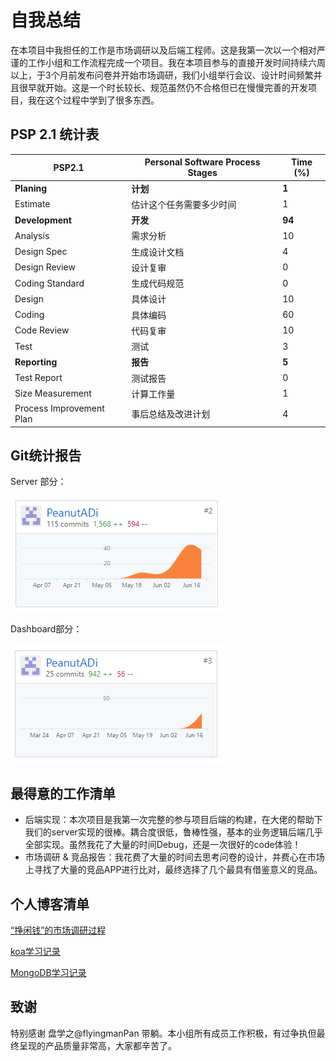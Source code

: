 # 自我总结

在本项目中我担任的工作是市场调研以及后端工程师。这是我第一次以一个相对严谨的工作小组和工作流程完成一个项目。我在本项目参与的直接开发时间持续六周以上，于3个月前发布问卷并开始市场调研，我们小组举行会议、设计时间频繁并且很早就开始。这是一个时长较长、规范虽然仍不合格但已在慢慢完善的开发项目，我在这个过程中学到了很多东西。

## PSP 2.1 统计表

| PSP2.1                   | Personal Software Process Stages | Time (%) |
| ------------------------ | -------------------------------- | -------- |
| __Planing__              | __计划__                         | __1__    |
| Estimate                 | 估计这个任务需要多少时间         | 1        |
| __Development__          | __开发__                         | __94__   |
| Analysis                 | 需求分析                         | 10       |
| Design Spec              | 生成设计文档                     | 4        |
| Design Review            | 设计复审                         | 0        |
| Coding Standard          | 生成代码规范                     | 0        |
| Design                   | 具体设计                         | 10       |
| Coding                   | 具体编码                         | 60       |
| Code Review              | 代码复审                         | 10       |
| Test                     | 测试                             | 3        |
| __Reporting__            | __报告__                         | __5__    |
| Test Report              | 测试报告                         | 0        |
| Size Measurement         | 计算工作量                       | 1        |
| Process Improvement Plan | 事后总结及改进计划               | 4        |

## Git统计报告

Server 部分：

![git报告](assets/zml/commit.png)

Dashboard部分：

![git报告](assets/zml/commit2.png)

## 最得意的工作清单

- 后端实现：本次项目是我第一次完整的参与项目后端的构建，在大佬的帮助下我们的server实现的很棒。耦合度很低，鲁棒性强，基本的业务逻辑后端几乎全部实现。虽然我花了大量的时间Debug，还是一次很好的code体验！
- 市场调研 & 竞品报告：我花费了大量的时间去思考问卷的设计，并费心在市场上寻找了大量的竞品APP进行比对，最终选择了几个最具有借鉴意义的竞品。

## 个人博客清单

[“挣闲钱”的市场调研过程](https://peanutadi.github.io/2019/06/25/swsad-market/)

[koa学习记录](https://peanutadi.github.io/2019/06/26/swsad-nodejs/)

[MongoDB学习记录](https://peanutadi.github.io/2019/06/20/swsad-mongodb/)

## 致谢

特别感谢 盘学之@flyingmanPan 带躺。本小组所有成员工作积极，有过争执但最终呈现的产品质量非常高，大家都辛苦了。
